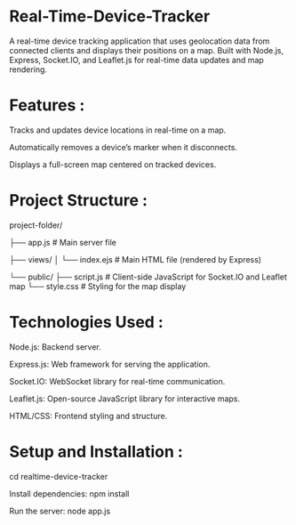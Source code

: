 # Real-Time-Device-Tracker

A real-time device tracking application that uses geolocation data from connected clients and displays their positions on a map. Built with Node.js, Express, Socket.IO, and Leaflet.js for real-time data updates and map rendering.

# Features :

Tracks and updates device locations in real-time on a map.

Automatically removes a device’s marker when it disconnects.

Displays a full-screen map centered on tracked devices.

# Project Structure :

project-folder/

├── app.js               # Main server file

├── views/
│   └── index.ejs        # Main HTML file (rendered by Express)

└── public/
    ├── script.js        # Client-side JavaScript for Socket.IO and Leaflet map
    └── style.css        # Styling for the map display
    
# Technologies Used :

Node.js: Backend server.

Express.js: Web framework for serving the application.

Socket.IO: WebSocket library for real-time communication.

Leaflet.js: Open-source JavaScript library for interactive maps.

HTML/CSS: Frontend styling and structure.

# Setup and Installation :

cd realtime-device-tracker

Install dependencies:
npm install

Run the server:
node app.js


